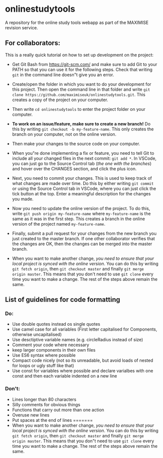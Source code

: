 # onlinestudytools

A repository for the online study tools webapp as part of the MAXIMISE revision service.

## For collaborators:

This is a really quick tutorial on how to set up development on the project:

-   Get Git Bash from https://git-scm.com/ and make sure to add Git to your PATH so that you can use it for the following steps. Check that writing `git` in the command line doesn"t give you an error.

-   Create/open the folder in which you want to do your development for this project. Then open the command line in that folder and write `git clone https://github.com/maximiseuk/onlinestudytools.git`. This creates a copy of the project on your computer.

-   Then write `cd onlinestudytools` to enter the project folder on your computer.

-   **To work on an issue/feature, make sure to create a new branch!** Do this by writing `git checkout -b my-feature-name`. This only creates the branch on your computer, not on the online version.

-   Then make your changes to the source code on your computer.

-   When you"re done implementing a fix or feature, you need to tell Git to include all your changed files in the next commit: `git add *`. In VSCode, you can just go to the Source Control tab (_the one with the branches_) and hover over the CHANGES section, and click the plus icon.

-   Next, you need to commit your changes. This is used to keep track of what changes are made over time. Do this by either writing `git commit` or using the Source Control tab in VSCode, where you can just click the tick button at the top. Enter a meaningful description for the changes you made.

-   Now you need to update the online version of the project. To do this, write `git push origin my-feature-name` where `my-feature-name` is the same as it was in the first step. This creates a branch in the online version of the project named `my-feature-name`.

-   Finally, submit a pull request for your changes from the new branch you just created to the master branch. If one other collaborator verifies that the changes are OK, then the changes can be merged into the master branch.

- When you want to make another change, *you need to ensure that your local project is synced with the online version*. You can do this by writing `git fetch origin`, then `git checkout master` and finally `git merge origin master`. This means that you don't need to use `git clone` every time you want to make a change. The rest of the steps above remain the same.

## List of guidelines for code formatting

### Do:
 - Use double quotes instead os single quotes
 - Use camel case for all variables (First letter capitalised for Components, otherwise uncapitalised)
 - Use desctiptive variable names (e.g. circleRadius instead of size)
 - Comment your code where necessary
 - keep larger components in their own files
 - Use ES6 syntax where possible
 - Compact code nicely (not so its unreadable, but avoid loads of nested for loops or ugly stuff like that)
 - Use const for variables where possible and declare varialbes with one const and then each variable indented on a new line

### Don't:
 - Lines longer than 80 characters
 - Silly comments for obvious things
 - Functions that carry out more than one action
 - Overuse new lines
 - Put spaces at the end of lines
=======
- When you want to make another change, *you need to ensure that your local project is synced with the online version*. You can do this by writing `git fetch origin`, then `git checkout master` and finally `git merge origin master`. This means that you don"t need to use `git clone` every time you want to make a change. The rest of the steps above remain the same.

